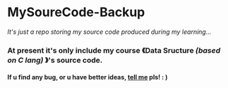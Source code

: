# MySoureCode-Backup
*It's just a repo storing my source code produced during my learning...*

### At present it's only include my course 《Data Sructure *(based on C lang)* 》's source code.
#### If u find any bug, or u have better ideas, [tell me](https://github.com/AokIvan/MySoureCode-Backup/issues/new) pls! : )
